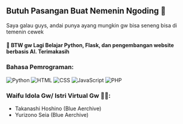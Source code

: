 ## Butuh Pasangan Buat Nemenin Ngoding 🥺

Saya galau guys, andai punya ayang mungkin gw bisa seneng bisa di temenin cewek
#### 🌱 BTW gw Lagi Belajar Python, Flask, dan pengembangan website berbasis AI. Terimakasih

### Bahasa Pemrograman:

![Python](https://img.shields.io/badge/Python-3776AB?style=flat&logo=python&logoColor=white)
![HTML](https://img.shields.io/badge/HTML-E34F26?style=flat&logo=html5&logoColor=white)
![CSS](https://img.shields.io/badge/CSS-1572B6?style=flat&logo=css3&logoColor=white)
![JavaScript](https://img.shields.io/badge/JavaScript-F7DF1E?style=flat&logo=javascript&logoColor=black)
![PHP](https://img.shields.io/badge/PHP-777BB4?style=flat&logo=php&logoColor=white)


### Waifu Idola Gw/ Istri Virtual Gw 🥵🥰:
- Takanashi Hoshino (Blue Aerchive)
- Yurizono Seia (Blue Aerchive)
